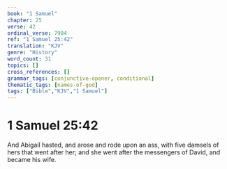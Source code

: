 ```yaml
---
book: "1 Samuel"
chapter: 25
verse: 42
ordinal_verse: 7904
ref: "1 Samuel 25:42"
translation: "KJV"
genre: "History"
word_count: 31
topics: []
cross_references: []
grammar_tags: [conjunctive-opener, conditional]
thematic_tags: [names-of-god]
tags: ["Bible","KJV","1 Samuel"]
---
```


# 1 Samuel 25:42

And Abigail hasted, and arose and rode upon an ass, with five damsels of hers that went after her; and she went after the messengers of David, and became his wife.
